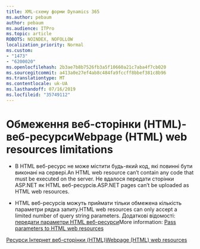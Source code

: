 ```yaml
---
title: XML-схему форми Dynamics 365
ms.author: pebaum
author: pebaum
ms.audience: ITPro
ms.topic: article
ROBOTS: NOINDEX, NOFOLLOW
localization_priority: Normal
ms.custom:
- "1473"
- "6200020"
ms.openlocfilehash: 2b3ae7b8b7526fb3a5f10660a21c7aba4f7cb020
ms.sourcegitcommit: a413a0e27ef4ab8c484fa9fccff8bbef381c8b96
ms.translationtype: MT
ms.contentlocale: uk-UA
ms.lasthandoff: 07/16/2019
ms.locfileid: "35749112"
---
```

# <a name="webpage-html-web-resources-limitations"></a><span data-ttu-id="a9b56-102">Обмеження веб-сторінки (HTML)-веб-ресурси</span><span class="sxs-lookup"><span data-stu-id="a9b56-102">Webpage (HTML) web resources limitations</span></span>

* <span data-ttu-id="a9b56-103">В HTML веб-ресурс не може містити будь-який код, які повинні бути виконані на сервері.</span><span class="sxs-lookup"><span data-stu-id="a9b56-103">An HTML web resource can’t contain any code that must be executed on the server.</span></span> <span data-ttu-id="a9b56-104">Не вдалося передати сторінки ASP.NET як HTML веб-ресурсів.</span><span class="sxs-lookup"><span data-stu-id="a9b56-104">ASP.NET pages can’t be uploaded as HTML web resources.</span></span>

* <span data-ttu-id="a9b56-105">HTML веб-ресурсів можуть приймати тільки обмежена кількість параметри рядка запиту.</span><span class="sxs-lookup"><span data-stu-id="a9b56-105">HTML web resources can only accept a limited number of query string parameters.</span></span> <span data-ttu-id="a9b56-106">Додаткові відомості: [передати параметри HTML веб-ресурси](https://docs.microsoft.com/en-us/dynamics365/customer-engagement/developer/webpage-html-web-resources#BKMK_PassingParametersToWebResources)</span><span class="sxs-lookup"><span data-stu-id="a9b56-106">More information: [Pass parameters to HTML web resources](https://docs.microsoft.com/en-us/dynamics365/customer-engagement/developer/webpage-html-web-resources#BKMK_PassingParametersToWebResources)</span></span>

[<span data-ttu-id="a9b56-107">Ресурси Інтернет веб-сторінки (HTML)</span><span class="sxs-lookup"><span data-stu-id="a9b56-107">Webpage (HTML) web resources</span></span>](https://docs.microsoft.com/dynamics365/customer-engagement/developer/webpage-html-web-resources)
